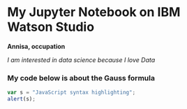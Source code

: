 # My Jupyter Notebook on IBM Watson Studio

**Annisa, occupation**

*I am interested in data science because I love Data*

### My code below is about the Gauss formula
```javascript
var s = "JavaScript syntax highlighting";
alert(s);
```
